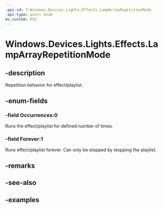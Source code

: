 ```yaml
---
-api-id: T:Windows.Devices.Lights.Effects.LampArrayRepetitionMode
-api-type: winrt enum
ms.custom: RS5
---
```


<!-- Enumeration syntax.
public enum LampArrayRepetitionMode : int 
-->

# Windows.Devices.Lights.Effects.LampArrayRepetitionMode

## -description
Repetition behavior for effect/playlist.

## -enum-fields
### -field Occurrences:0
Runs the effect/playlist for defined number of times.

### -field Forever:1
Runs effect/playlist forever. Can only be stopped by stopping the playlist.

## -remarks

## -see-also

## -examples

